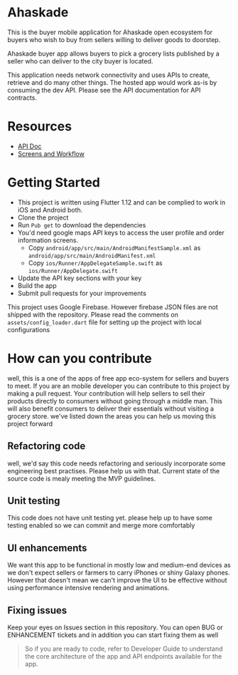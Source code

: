 # Ahaskade

This is the buyer mobile application for Ahaskade open ecosystem for
buyers who wish to buy from sellers willing to deliver goods to doorstep.

Ahaskade buyer app allows buyers to pick a grocery lists published by a
seller who can deliver to the city buyer is located.

This application needs network connectivity and uses APIs to create, retrieve
and do many other things. The hosted app would work as-is by consuming the
dev API. Please see the API documentation for API contracts.

# Resources
- [API Doc](docs/api.md)
- [Screens and Workflow](docs/screens_and_workflows.md)

# Getting Started
- This project is written using Flutter 1.12 and can be complied to work
in iOS and Android both.
- Clone the project
- Run `Pub get` to download the dependencies
- You'd need google maps API keys to access the user profile and order
information screens.
  - Copy `android/app/src/main/AndroidManifestSample.xml` as `android/app/src/main/AndroidManifest.xml`
  - Copy `ios/Runner/AppDelegateSample.swift` as `ios/Runner/AppDelegate.swift`
- Update the API key sections with your key
- Build the app
- Submit pull requests for your improvements

This project uses Google Firebase. However firebase JSON files are not shipped
with the repository. Please read the comments on `assets/config_loader.dart`
file for setting up the project with local configurations

# How can you contribute
well, this is a one of the apps of free app eco-system for sellers and buyers to meet. If you are an mobile developer you can contribute to this project by making a pull request.
Your contribution will help sellers to sell their products directly to consumers without going
through a middle man. This will also benefit consumers to deliver their essentials without
visiting a grocery store.
we've listed down the areas you can help us moving this project forward
## Refactoring code
well, we'd say this code needs refactoring and seriously incorporate some
engineering best practises. Please help us with that. Current state of the
source code is mealy meeting the MVP guidelines.
## Unit testing
This code does not have unit testing yet. please help up to have some testing
enabled so we can commit and merge more comfortably
## UI enhancements
We want this app to be functional in mostly low and medium-end devices as we
don't expect sellers or farmers to carry iPhones or shiny Galaxy phones.
However that doesn't mean we can't improve the UI to be effective without
using performance intensive rendering and animations.
## Fixing issues
Keep your eyes on Issues section in this repository. You can open BUG or ENHANCEMENT
tickets and in addition you can start fixing them as well

>So if you are ready to code, refer to Developer Guide to understand the core
>architecture of the app and API endpoints available for the app.


